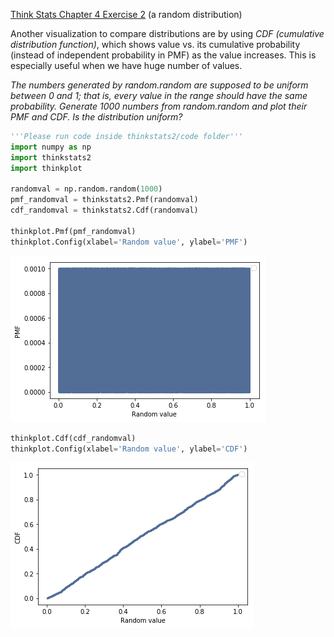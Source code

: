 [Think Stats Chapter 4 Exercise 2](http://greenteapress.com/thinkstats2/html/thinkstats2005.html#toc41) (a random distribution)

Another visualization to compare distributions are by using *CDF (cumulative distribution function)*, which shows value vs. its cumulative probability (instead of independent probability in PMF) as the value increases. This is especially useful when we have huge number of values.

*The numbers generated by random.random are supposed to be uniform between 0 and 1; that is, every value in the range should have the same probability.
Generate 1000 numbers from random.random and plot their PMF and CDF. Is the distribution uniform?*
```python
'''Please run code inside thinkstats2/code folder'''
import numpy as np
import thinkstats2
import thinkplot

randomval = np.random.random(1000)
pmf_randomval = thinkstats2.Pmf(randomval)
cdf_randomval = thinkstats2.Cdf(randomval)

thinkplot.Pmf(pmf_randomval)
thinkplot.Config(xlabel='Random value', ylabel='PMF')
```
![](https://github.com/ridhars/dsp/blob/master/statistics/PMF_Random.png)
```python
thinkplot.Cdf(cdf_randomval)
thinkplot.Config(xlabel='Random value', ylabel='CDF')
```
![](https://github.com/ridhars/dsp/blob/master/statistics/CDF_random.png)
